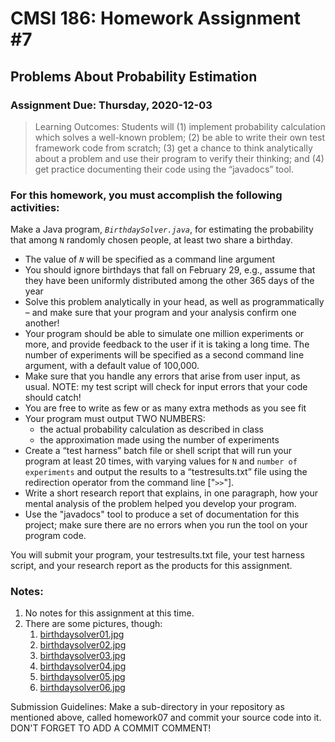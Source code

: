 # CMSI 186: Homework Assignment #7
## Problems About Probability Estimation
### Assignment Due: Thursday, 2020-12-03

<blockquote>
Learning Outcomes: Students will (1) implement probability calculation which solves a well-known problem; (2) be able to write their own test framework code from scratch; (3) get a chance to think analytically about a problem and use their program to verify their thinking; and (4) get practice documenting their code using the <q>javadocs</q> tool. 
</blockquote>

### For this homework, you must accomplish the following activities:

Make a Java program, <em><code>BirthdaySolver.java</code></em>, for estimating the probability that among <code>N</code> randomly chosen people, at least two share a birthday.
* The value of <code><em>N</em></code> will be specified as a command line argument
* You should ignore birthdays that fall on February 29, e.g., assume that they have been uniformly distributed among the other 365 days of the year
* Solve this problem analytically in your head, as well as programmatically &ndash; and make sure that your program and your analysis confirm one another!
* Your program should be able to simulate one million experiments or more, and provide feedback to the user if it is taking a long time.  The number of experiments will be specified as a second command line argument, with a default value of 100,000.
* Make sure that you handle any errors that arise from user input, as usual.  NOTE: my test script will check for input errors that your code should catch!
* You are free to write as few or as many extra methods as you see fit
* Your program must output TWO NUMBERS:
   * the actual probability calculation as described in class
   * the approximation made using the number of experiments
* Create a <q>test harness</q> batch file or shell script that will run your program at least 20 times, with varying values for <code>N</code> and <code>number of experiments</code> and output the results to a <q>testresults.txt</q> file using the redirection operator from the command line ["<code>&gt;&gt;</code>"].
* Write a short research report that explains, in one paragraph, how your mental analysis of the problem helped you develop your program.
* Use the "javadocs" tool to produce a set of documentation for this project; make sure there are no errors when you run the tool on your program code.

You will submit your program, your testresults.txt file, your test harness script, and your research report as the products for this assignment.

### Notes:
1. No notes for this assignment at this time.
1. There are some pictures, though:
   1. [birthdaysolver01.jpg](http://bjohnson.lmu.build/private/birthdayproblem01.jpg)
   1. [birthdaysolver02.jpg](http://bjohnson.lmu.build/private/birthdayproblem02.jpg)
   1. [birthdaysolver03.jpg](http://bjohnson.lmu.build/private/birthdayproblem03.jpg)
   1. [birthdaysolver04.jpg](http://bjohnson.lmu.build/private/birthdayproblem04.jpg)
   1. [birthdaysolver05.jpg](http://bjohnson.lmu.build/private/birthdayproblem05.jpg)
   1. [birthdaysolver06.jpg](http://bjohnson.lmu.build/private/birthdayproblem06.jpg)
   

Submission Guidelines: Make a sub-directory in your repository as mentioned above, called homework07 and commit your source code into it. DON'T FORGET TO ADD A COMMIT COMMENT!

